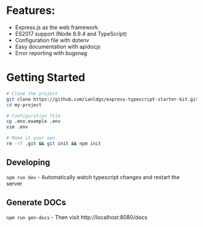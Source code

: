 # Features:

* Express.js as the web framework.
* ES2017 support (Node 8.9.4 and TypeScript)
* Configuration file with dotenv
* Easy documentation with apidocjs
* Error reporting with bugsnag

# Getting Started

```bash
# Clone the project
git clone https://github.com/ianldgs/express-typescript-starter-kit.git my-project
cd my-project

# Configuration file
cp .env.example .env
vim .env

# Make it your own
rm -rf .git && git init && npm init
```

## Developing
`npm run dev` - Automatically watch typescript changes and restart the server

## Generate DOCs
`npm run gen-docs` - Then visit http://localhost:8080/docs
